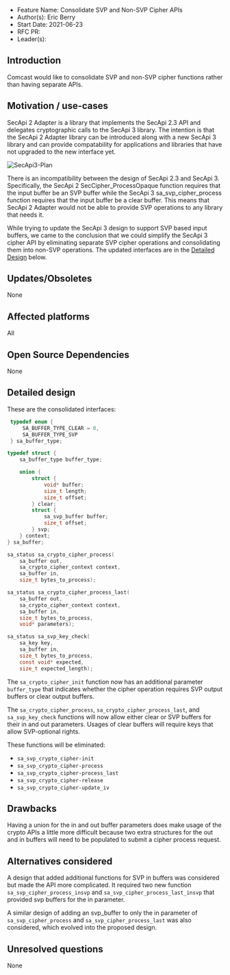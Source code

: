 - Feature Name: Consolidate SVP and Non-SVP Cipher APIs
- Author(s): Eric Berry
- Start Date: 2021-06-23
- RFC PR:
- Leader(s):

## Introduction

Comcast would like to consolidate SVP and non-SVP cipher functions rather than having separate
APIs.

## Motivation / use-cases

SecApi 2 Adapter is a library that implements the SecApi 2.3 API and delegates cryptographic calls
to the SecApi 3 library. The intention is that the SecApi 2 Adapter library can be introduced along
with a new SecApi 3 library and can provide compatability for applications and libraries that have
not upgraded to the new interface yet.

![SecApi3-Plan](../diagrams/SecApi3-Plan.png)

There is an incompatibility between the design of SecApi 2.3 and SecApi 3.  Specifically, the SecApi
2 SecCipher_ProcessOpaque function requires that the input buffer be an SVP buffer while the SecApi
3 sa_svp_cipher_process function requires that the input buffer be a clear buffer.  This means
that SecApi 2 Adapter would not be able to provide SVP operations to any library that needs it.

While trying to update the SecApi 3 design to support SVP based input buffers, we came to the
conclusion that we could simplify the SecApi 3 cipher API by eliminating separate SVP cipher
operations and consolidating them into non-SVP operations. The updated interfaces are in the
[Detailed Design](#detailed-design) below.

## Updates/Obsoletes

None

## Affected platforms

All

## Open Source Dependencies

None

## Detailed design

These are the consolidated interfaces:

```c
 typedef enum {
     SA_BUFFER_TYPE_CLEAR = 0,
     SA_BUFFER_TYPE_SVP
 } sa_buffer_type;

typedef struct {
    sa_buffer_type buffer_type;

    union {
        struct {
            void* buffer;
            size_t length;
            size_t offset;
        } clear;
        struct {
            sa_svp_buffer buffer;
            size_t offset;
        } svp;
    } context;
} sa_buffer;

sa_status sa_crypto_cipher_process(
    sa_buffer out,
    sa_crypto_cipher_context context,
    sa_buffer in,
    size_t bytes_to_process);

sa_status sa_crypto_cipher_process_last(
    sa_buffer out,
    sa_crypto_cipher_context context,
    sa_buffer in,
    size_t bytes_to_process,
    void* parameters);

sa_status sa_svp_key_check(
    sa_key key,
    sa_buffer in,
    size_t bytes_to_process,
    const void* expected,
    size_t expected_length);
```
The `sa_crypto_cipher_init` function now has an additional parameter `buffer_type` that indicates
whether the cipher operation requires SVP output buffers or clear output buffers.

The `sa_crypto_cipher_process`, `sa_crypto_cipher_process_last`, and `sa_svp_key_check` functions
will now allow either clear or SVP buffers for their in and out parameters. Usages of clear
buffers will require keys that allow SVP-optional rights.

These functions will be eliminated:
+ `sa_svp_crypto_cipher-init`
+ `sa_svp_crypto_cipher-process`
+ `sa_svp_crypto_cipher-process_last`
+ `sa_svp_crypto_cipher-release`
+ `sa_svp_crypto_cipher-update_iv`

## Drawbacks

Having a union for the in and out buffer parameters does make usage of the crypto APIs a little
more difficult because two extra structures for the out and in buffers will need to be populated
to submit a cipher process request.

## Alternatives considered

A design that added additional functions for SVP in buffers was considered but made the API more
complicated. It required two new function `sa_svp_cipher_process_insvp` and
`sa_svp_cipher_process_last_insvp` that provided svp buffers for the in parameter.

A similar design of adding an svp_buffer to only the in parameter of `sa_svp_cipher_process` and
`sa_svp_cipher_process_last` was also considered, which evolved into the proposed design.

## Unresolved questions

None

